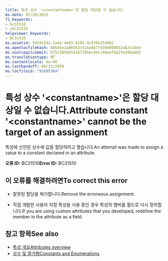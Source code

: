 ```yaml
---
title: 특성 상수 '<constantname>'은 할당 대상일 수 없습니다.
ms.date: 07/20/2015
f1_keywords:
- bc31510
- vbc31510
helpviewer_keywords:
- BC31510
ms.assetid: 5459c531-3a4e-4e03-b185-9c5766254982
ms.openlocfilehash: 68b85e1a86563c514a4b7f459d808852ab2e18eb
ms.sourcegitcommit: bf5c5850654187705bc94cc40ebfb62fe346ab02
ms.translationtype: MT
ms.contentlocale: ko-KR
ms.lasthandoff: 09/23/2020
ms.locfileid: "91095384"
---
```

# <a name="attribute-constant-constantname-cannot-be-the-target-of-an-assignment"></a><span data-ttu-id="8f682-102">특성 상수 '\<constantname>'은 할당 대상일 수 없습니다.</span><span class="sxs-lookup"><span data-stu-id="8f682-102">Attribute constant '\<constantname>' cannot be the target of an assignment</span></span>

<span data-ttu-id="8f682-103">특성에 선언된 상수에 값을 할당하려고 했습니다.</span><span class="sxs-lookup"><span data-stu-id="8f682-103">An attempt was made to assign a value to a constant declared in an attribute.</span></span>  
  
 <span data-ttu-id="8f682-104">**오류 ID:** BC31510</span><span class="sxs-lookup"><span data-stu-id="8f682-104">**Error ID:** BC31510</span></span>  
  
## <a name="to-correct-this-error"></a><span data-ttu-id="8f682-105">이 오류를 해결하려면</span><span class="sxs-lookup"><span data-stu-id="8f682-105">To correct this error</span></span>  
  
- <span data-ttu-id="8f682-106">잘못된 할당을 제거합니다.</span><span class="sxs-lookup"><span data-stu-id="8f682-106">Remove the erroneous assignment.</span></span>  
  
- <span data-ttu-id="8f682-107">직접 개발한 사용자 지정 특성을 사용 중인 경우 특성의 멤버를 필드로 다시 정의합니다.</span><span class="sxs-lookup"><span data-stu-id="8f682-107">If you are using custom attributes that you developed, redefine the member in the attribute as a field.</span></span>  
  
## <a name="see-also"></a><span data-ttu-id="8f682-108">참고 항목</span><span class="sxs-lookup"><span data-stu-id="8f682-108">See also</span></span>

- [<span data-ttu-id="8f682-109">특성 개요</span><span class="sxs-lookup"><span data-stu-id="8f682-109">Attributes overview</span></span>](../programming-guide/concepts/attributes/index.md)
- [<span data-ttu-id="8f682-110">상수 및 열거형</span><span class="sxs-lookup"><span data-stu-id="8f682-110">Constants and Enumerations</span></span>](../language-reference/constants-and-enumerations.md)
